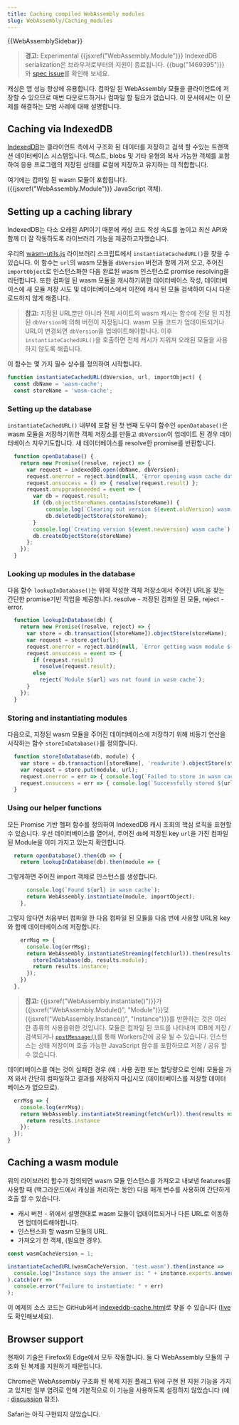 ```yaml
---
title: Caching compiled WebAssembly modules
slug: WebAssembly/Caching_modules
---
```

{{WebAssemblySidebar}}

> **경고:** Experimental {{jsxref("WebAssembly.Module")}} IndexedDB serialization은 브라우저로부터의 지원이 종료됩니다. {{bug("1469395")}} 와 [spec issue](https://github.com/WebAssembly/spec/issues/821)를 확인해 보세요.

캐싱은 앱 성능 향상에 유용합니다. 컴파일 된 WebAssembly 모듈을 클라이언트에 저장할 수 있으므로 매번 다운로드하거나 컴파일 할 필요가 없습니다. 이 문서에서는 이 문제를 해결하는 모범 사례에 대해 설명합니다.

## Caching via IndexedDB

[IndexedDB](/ko/docs/Web/API/IndexedDB_API)는 클라이언트 측에서 구조화 된 데이터를 저장하고 검색 할 수있는 트랜잭션 데이터베이스 시스템입니다. 텍스트, blobs 및 기타 유형의 복사 가능한 객체를 포함하여 응용 프로그램의 저장된 상태를 로컬에 저장하고 유지하는 데 적합합니다.

여기에는 컴파일 된 wasm 모듈이 포함됩니다. ({{jsxref("WebAssembly.Module")}} JavaScript 객체).

## Setting up a caching library

IndexedDB는 다소 오래된 API이기 때문에 캐싱 코드 작성 속도를 높이고 최신 API와 함께 더 잘 작동하도록 라이브러리 기능을 제공하고자했습니다.

우리의 [wasm-utils.js](https://github.com/mdn/webassembly-examples/blob/master/wasm-utils.js) 라이브러리 스크립트에서 `instantiateCachedURL()`을 찾을 수 있습니다. 이 함수는 `url`의 wasm 모듈을 `dbVersion` 버전과 함께 가져 오고, 주어진 `importObject`로 인스턴스화한 다음 완료된 wasm 인스턴스로 promise resolving을 리턴합니다. 또한 컴파일 된 wasm 모듈을 캐시하기위한 데이터베이스 작성, 데이터베이스에 새 모듈 저장 시도 및 데이터베이스에서 이전에 캐시 된 모듈 검색하여 다시 다운로드하지 않게 해줍니다.

> **참고:** 지정된 URL뿐만 아니라 전체 사이트의 wasm 캐시는 함수에 전달 된 지정된 `dbVersion`에 의해 버전이 지정됩니다. wasm 모듈 코드가 업데이트되거나 URL이 변경되면 `dbVersion`을 업데이트해야합니다. 이후 `instantiateCachedURL()`을 호출하면 전체 캐시가 지워져 오래된 모듈을 사용하지 않도록 해줍니다.

이 함수는 몇 가지 필수 상수를 정의하여 시작합니다.

```js
function instantiateCachedURL(dbVersion, url, importObject) {
  const dbName = 'wasm-cache';
  const storeName = 'wasm-cache';
```

### Setting up the database

`instantiateCachedURL()` 내부에 포함 된 첫 번째 도우미 함수인 `openDatabase()`은 wasm 모듈을 저장하기위한 객체 저장소를 만들고 `dbVersion`이 업데이트 된 경우 데이터베이스 지우기도합니다. 새 데이터베이스를 resolve한 promise를 반환합니다.

```js
  function openDatabase() {
    return new Promise((resolve, reject) => {
      var request = indexedDB.open(dbName, dbVersion);
      request.onerror = reject.bind(null, 'Error opening wasm cache database');
      request.onsuccess = () => { resolve(request.result) };
      request.onupgradeneeded = event => {
        var db = request.result;
        if (db.objectStoreNames.contains(storeName)) {
            console.log(`Clearing out version ${event.oldVersion} wasm cache`);
            db.deleteObjectStore(storeName);
        }
        console.log(`Creating version ${event.newVersion} wasm cache`);
        db.createObjectStore(storeName)
      };
    });
  }
```

### Looking up modules in the database

다음 함수 `lookupInDatabase()`는 위에 작성한 객체 저장소에서 주어진 URL을 찾는 간단한 promise기반 작업을 제공합니다. resolve - 저장된 컴파일 된 모듈, reject - error.

```js
  function lookupInDatabase(db) {
    return new Promise((resolve, reject) => {
      var store = db.transaction([storeName]).objectStore(storeName);
      var request = store.get(url);
      request.onerror = reject.bind(null, `Error getting wasm module ${url}`);
      request.onsuccess = event => {
        if (request.result)
          resolve(request.result);
        else
          reject(`Module ${url} was not found in wasm cache`);
      }
    });
  }
```

### Storing and instantiating modules

다음으로, 지정된 wasm 모듈을 주어진 데이터베이스에 저장하기 위해 비동기 연산을 시작하는 함수 `storeInDatabase()`를 정의합니다.

```js
  function storeInDatabase(db, module) {
    var store = db.transaction([storeName], 'readwrite').objectStore(storeName);
    var request = store.put(module, url);
    request.onerror = err => { console.log(`Failed to store in wasm cache: ${err}`) };
    request.onsuccess = err => { console.log(`Successfully stored ${url} in wasm cache`) };
  }
```

### Using our helper functions

모든 Promise 기반 헬퍼 함수를 ​​정의하여 IndexedDB 캐시 조회의 핵심 로직을 표현할 수 있습니다. 우선 데이터베이스를 열어서, 주어진 `db`에 저장된 key `url`을 가진 컴파일 된 Module을 이미 가지고 있는지 확인합니다.

```js
  return openDatabase().then(db => {
    return lookupInDatabase(db).then(module => {
```

그렇게하면 주어진 import 객체로 인스턴스를 생성합니다.

```js
      console.log(`Found ${url} in wasm cache`);
      return WebAssembly.instantiate(module, importObject);
    },
```

그렇지 않다면 처음부터 컴파일 한 다음 컴파일 된 모듈을 다음 번에 사용할 URL용 key와 함께 데이터베이스에 저장합니다.

```js
    errMsg => {
      console.log(errMsg);
      return WebAssembly.instantiateStreaming(fetch(url)).then(results => {
        storeInDatabase(db, results.module);
        return results.instance;
      });
    })
  },
```

> **참고:** {{jsxref("WebAssembly.instantiate()")}}가 {{jsxref("WebAssembly.Module()", "Module")}}및 {{jsxref("WebAssembly.Instance()", "Instance")}}를 반환하는 것은 이러한 종류의 사용을위한 것입니다. 모듈은 컴파일 된 코드를 나타내며 IDB에 저장 / 검색되거나 [`postMessage()`](/en-US/docs/Web/API/MessagePort/postMessage)를 통해 Workers간에 공유 될 수 있습니다. 인스턴스는 상태 저장이며 호출 가능한 JavaScript 함수를 포함하므로 저장 / 공유 할 수 없습니다.

데이터베이스를 여는 것이 실패한 경우 (예 : 사용 권한 또는 할당량으로 인해) 모듈을 가져 와서 간단히 컴파일하고 결과를 저장하지 마십시오 (데이터베이스를 저장할 데이터베이스가 없으므로).

```js
  errMsg => {
    console.log(errMsg);
    return WebAssembly.instantiateStreaming(fetch(url)).then(results => {
      return results.instance
    });
  });
}
```

## Caching a wasm module

위의 라이브러리 함수가 정의되면 wasm 모듈 인스턴스를 가져오고 내보낸 features를 사용할 때 (백그라운드에서 캐싱을 처리하는 동안) 다음 매개 변수를 사용하여 간단하게 호출 할 수 있습니다.

- 캐시 버전 - 위에서 설명한대로 wasm 모듈이 업데이트되거나 다른 URL로 이동하면 업데이트해야합니다.
- 인스턴스화 할 wasm 모듈의 URL.
- 가져오기 한 객체, (필요한 경우).

```js
const wasmCacheVersion = 1;

instantiateCachedURL(wasmCacheVersion, 'test.wasm').then(instance =>
  console.log("Instance says the answer is: " + instance.exports.answer())
).catch(err =>
  console.error("Failure to instantiate: " + err)
);
```

이 예제의 소스 코드는 GitHub에서 [indexeddb-cache.html](https://github.com/mdn/webassembly-examples/blob/master/other-examples/indexeddb-cache.html)로 찾을 수 있습니다 ([live](https://mdn.github.io/webassembly-examples/other-examples/indexeddb-cache.html)도 확인해보세요).

## Browser support

현재이 기술은 Firefox와 Edge에서 모두 작동합니다. 둘 다 WebAssembly 모듈의 구조화 된 복제를 지원하기 때문입니다.

Chrome은 WebAssembly 구조화 된 복제 지원 플래그 뒤에 구현 된 지원 기능을 가지고 있지만 일부 염려로 인해 기본적으로 이 기능을 사용하도록 설정하지 않았습니다 (예 : [discussion](https://github.com/WebAssembly/design/issues/972) 참조).

Safari는 아직 구현되지 않았습니다.
